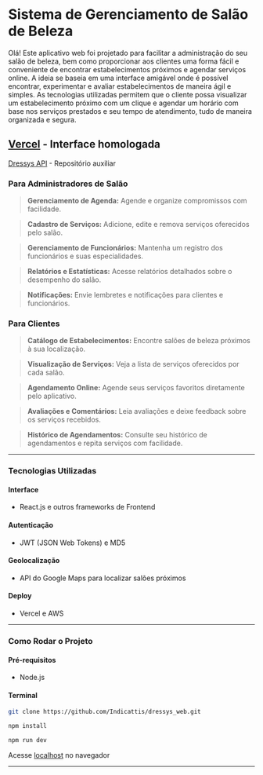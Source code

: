 
# Sistema de Gerenciamento de Salão de Beleza
Olá! Este aplicativo web foi projetado para facilitar a administração do seu salão de beleza, bem como proporcionar aos clientes uma forma fácil e conveniente de encontrar estabelecimentos próximos e agendar serviços online. A ideia se baseia em uma interface amigável onde é possível encontrar, experimentar e avaliar estabelecimentos de maneira ágil e simples. As tecnologias utilizadas permitem que o cliente possa visualizar um estabelecimento próximo com um clique e agendar um horário com base nos serviços prestados e seu tempo de atendimento, tudo de maneira organizada e segura.

## [Vercel](https://dressys-web.vercel.app) - Interface homologada
[Dressys API](https://github.com/Indicattis/dressys_api) - Repositório auxiliar

### Para Administradores de Salão
> **Gerenciamento de Agenda:** Agende e organize compromissos com facilidade.

> **Cadastro de Serviços:** Adicione, edite e remova serviços oferecidos pelo salão.

> **Gerenciamento de Funcionários:** Mantenha um registro dos funcionários e suas especialidades.

> **Relatórios e Estatísticas:** Acesse relatórios detalhados sobre o desempenho do salão.

> **Notificações:** Envie lembretes e notificações para clientes e funcionários.

### Para Clientes
> **Catálogo de Estabelecimentos:** Encontre salões de beleza próximos à sua localização.

> **Visualização de Serviços:** Veja a lista de serviços oferecidos por cada salão.

> **Agendamento Online:** Agende seus serviços favoritos diretamente pelo aplicativo.

> **Avaliações e Comentários:** Leia avaliações e deixe feedback sobre os serviços recebidos.

> **Histórico de Agendamentos:** Consulte seu histórico de agendamentos e repita serviços com facilidade.

---

### Tecnologias Utilizadas
#### Interface
* React.js e outros frameworks de Frontend
#### Autenticação
* JWT (JSON Web Tokens) e MD5
#### Geolocalização
* API do Google Maps para localizar salões próximos
#### Deploy
* Vercel e AWS

---

### Como Rodar o Projeto
#### Pré-requisitos
* Node.js

#### Terminal
```bash
git clone https://github.com/Indicattis/dressys_web.git
```
```bash
npm install
```
```bash
npm run dev
```
Acesse [localhost](http://localhost:3000) no navegador

---